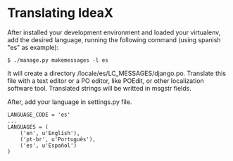 # Translating IdeaX

After installed your development environment and loaded your virtualenv, add the desired language, running the following command (using spanish "es" as example):
```
$ ./manage.py makemessages -l es
```
It will create a directory /locale/es/LC_MESSAGES/django.po. Translate this file with a text editor or a PO editor, like POEdit, or other localization software tool. Translated strings will be writted in msgstr fields.

After, add your language in settings.py file.
```
LANGUAGE_CODE = 'es'
...
LANGUAGES = (
    ('en', u'English'),
    ('pt-br', u'Português'),
    ('es', u'Español')
)
```
